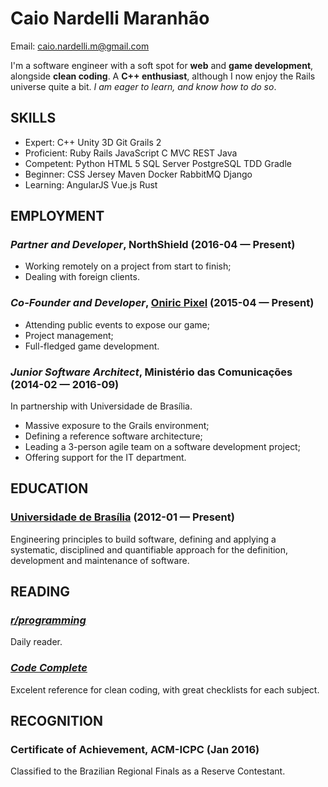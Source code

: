 Caio Nardelli Maranhão
============
Email: caio.nardelli.m@gmail.com



I'm a software engineer with a soft spot for **web** and **game development**, alongside **clean coding**. A **C++ enthusiast**, although I now enjoy the Rails universe quite a bit. *I am eager to learn, and know how to do so*.

## SKILLS

  - Expert: C++ Unity 3D Git Grails 2 
  - Proficient: Ruby Rails JavaScript C MVC REST Java 
  - Competent: Python HTML 5 SQL Server PostgreSQL TDD Gradle 
  - Beginner: CSS Jersey Maven Docker RabbitMQ Django 
  - Learning: AngularJS Vue.js Rust 

## EMPLOYMENT

### *Partner and Developer*, NorthShield (2016-04 — Present)


  - Working remotely on a project from start to finish;
  - Dealing with foreign clients.

### *Co-Founder and Developer*, [Oniric Pixel](http://www.oniricpixel.com.br) (2015-04 — Present)


  - Attending public events to expose our game;
  - Project management;
  - Full-fledged game development.

### *Junior Software Architect*, Ministério das Comunicações (2014-02 — 2016-09)

In partnership with Universidade de Brasília.
  - Massive exposure to the Grails environment;
  - Defining a reference software architecture;
  - Leading a 3-person agile team on a software development project;
  - Offering support for the IT department.




## EDUCATION

### [Universidade de Brasília](https://unb.br/) (2012-01 — Present)

Engineering principles to build software, defining and applying a systematic, disciplined and quantifiable approach for the definition, development and maintenance of software.






## READING

### [*r/programming*](https://www.reddit.com/r/programming/)
Daily reader.

### [*Code Complete*](https://www.amazon.com/Code-Complete-Practical-Handbook-Construction/dp/0735619670)
Excelent reference for clean coding, with great checklists for each subject.



## RECOGNITION

### Certificate of Achievement, ACM-ICPC (Jan 2016)
Classified to the Brazilian Regional Finals as a Reserve Contestant.




